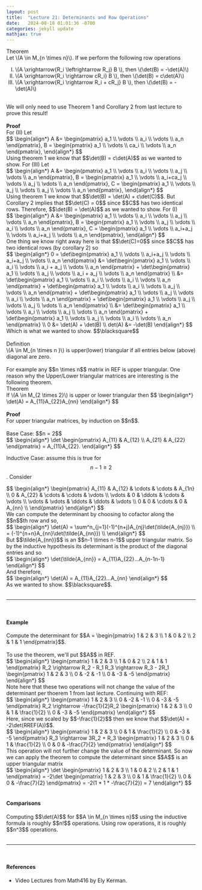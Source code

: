 ```yaml
---
layout: post
title:  "Lecture 21: Determinants and Row Operations"
date:   2024-08-18 01:01:36 -0700
categories: jekyll update
mathjax: true
---
```

<div class="purdiv">
Theorem
</div>
<div class="purbdiv">
Let \(A \in M_{n \times n}\). If we perform the following row operations
<ol style="list-style-type:upper-roman;">
	<li>\(A \xrightarrow{R_i \leftrightarrow R_j} B \), then \(\det(B) = -\det(A)\)</li>
	<li>\(A \xrightarrow{R_i \rightarrow cR_i} B \), then \(\det(B) = c\det(A)\)</li>
	<li>\(A \xrightarrow{R_i \rightarrow R_i + cR_j} B \), then \(\det(B) = -\det(A)\)</li>	
</ol>
</div>
<br>
We will only need to use Theorem 1 and Corollary 2 from last lecture to prove this result!
<br>
<br>
<!------------------------------------------------------------------------------------>
<b>Proof</b>
<br>
For (II) Let
<div>
	$$
	\begin{align*}
	A &= \begin{pmatrix} a_1 \\ \vdots \\ a_i \\ \vdots \\ a_n \end{pmatrix}, 
	B = \begin{pmatrix} a_1 \\ \vdots \\ ca_i \\ \vdots \\ a_n \end{pmatrix}, 
	\end{align*}
	$$
</div>
Using theorem 1 we know that $$\det(B) = c\det(A)$$ as we wanted to show. For (III) Let
<div>
	$$
	\begin{align*}
	A &= \begin{pmatrix} a_1 \\ \vdots \\ a_i  \\ \vdots \\ a_j \\ \vdots \\ a_n \end{pmatrix}, 
	B = \begin{pmatrix} a_1 \\ \vdots \\ a_i+ca_j \\ \vdots \\ a_j \\ \vdots \\ a_n \end{pmatrix}, 
	C = \begin{pmatrix} a_1 \\ \vdots \\ a_j \\ \vdots \\ a_j \\ \vdots \\ a_n \end{pmatrix}, 
	\end{align*}
	$$
</div>
Using theorem 1 we know that $$\det(B) = \det(A) + c\det(C)$$. But Corollary 2 implies that $$\det(C) = 0$$ since $$C$$ has two identical rows. Therefore, $$\det(B) = \det(A)$$ as we wanted to show. For (I)
<div>
	$$
	\begin{align*}
	A &= \begin{pmatrix} a_1 \\ \vdots \\ a_i \\ \vdots \\ a_j \\ \vdots \\ a_n \end{pmatrix}, 
	B = \begin{pmatrix} a_1 \\ \vdots \\ a_j \\ \vdots \\ a_i \\ \vdots \\ a_n \end{pmatrix}, 
	C = \begin{pmatrix} a_1 \\ \vdots \\ a_i+a_j \\ \vdots \\ a_i+a_j \\ \vdots \\ a_n \end{pmatrix}, 
	\end{align*}
	$$
</div>
One thing we know right away here is that $$\det(C)=0$$ since $$C$$ has two identical rows (by corollary 2) so
<div>
	$$
	\begin{align*}
	0 = \det\begin{pmatrix} a_1 \\ \vdots \\ a_i+a_j \\ \vdots \\ a_i+a_j \\ \vdots \\ a_n \end{pmatrix} &= \det\begin{pmatrix} a_1 \\ \vdots \\ a_i \\ \vdots \\ a_i + a_j \\ \vdots \\ a_n \end{pmatrix} + \det\begin{pmatrix} a_1 \\ \vdots \\ a_j \\ \vdots \\ a_i + a_j \\ \vdots \\ a_n \end{pmatrix} \\
	&= \det\begin{pmatrix} a_1 \\ \vdots \\ a_i \\ \vdots \\ a_i \\ \vdots \\ a_n \end{pmatrix} + 
	\det\begin{pmatrix} a_1 \\ \vdots \\ a_i \\ \vdots \\ a_j \\ \vdots \\ a_n \end{pmatrix} +
	\det\begin{pmatrix} a_1 \\ \vdots \\ a_j \\ \vdots \\ a_i \\ \vdots \\ a_n \end{pmatrix} +
	\det\begin{pmatrix} a_1 \\ \vdots \\ a_j \\ \vdots \\ a_j \\ \vdots \\ a_n \end{pmatrix} \\
	&= \det\begin{pmatrix} a_1 \\ \vdots \\ a_i \\ \vdots \\ a_j \\ \vdots \\ a_n \end{pmatrix} +
	\det\begin{pmatrix} a_1 \\ \vdots \\ a_j \\ \vdots \\ a_i \\ \vdots \\ a_n \end{pmatrix} \\
0	&= \det(A) + \det(B) \\
det(A) &= -\det(B)
	\end{align*}
	$$
</div>
Which is what we wanted to show. $$\blacksquare$$
<!------------------------------------------------------------------------------------>
<br>
<br>
<div class="bdiv">
Definition
</div>
<div class="bbdiv">
\(A \in M_{n \times n }\) is upper(lower) triangular if all entries below (above) diagonal are zero.
</div>
<br>
For example any $$n \times n$$ matrix in REF is upper triangular. One reason why the Upper/Lower triangular matrices are interesting is the following theorem.
<br>
<!------------------------------------------------------------------------------------>
<div class="purdiv">
Theorem
</div>
<div class="purbdiv">
If \(A \in M_{2 \times 2}\) is upper or lower triangular then
$$
\begin{align*}
\det(A) = A_{11}A_{22}A_{nn}
\end{align*}
$$
</div>
<!------------------------------------------------------------------------------------>
<br>
<b>Proof</b>
<br>
For upper triangular matrices, by induction on $$n$$.
<br>
<br>
Base Case: $$n = 2$$
<div>
$$
\begin{align*}
\det
\begin{pmatrix} A_{11} & A_{12} \\ A_{21} & A_{22} \end{pmatrix}
= A_{11}A_{22}.
\end{align*}
$$
</div>



Inductive Case: assume this is true for $$n-1 \geq 2$$. Consider
<div>
$$
\begin{align*}
\begin{pmatrix} 
A_{11} & A_{12} & \cdots & \cdots & A_{1n} \\ 
0 & A_{22} & \cdots & \cdots & \vdots \\
\vdots & 0 & \ddots & \cdots & \vdots \\
\vdots & \vdots & \ddots & \ddots & \vdots \\
0 & 0 & \cdots & 0 & A_{nn} \\
\end{pmatrix}
\end{align*}
$$
</div>
We can compute the determinant by choosing to cofactor along the $$n$$th row and so,
<div>
$$
\begin{align*}
\det(A) = \sum^n_{j=1}(-1)^{n+j}A_{nj}\det(\tilde{A_{nj}}) \\
= (-1)^{n+n}A_{nn}\det(\tilde{A_{nn}}) \\
\end{align*}
$$
</div>
But $$\tilde{A_{nn}}$$ is an $$n-1 \times n-1$$ upper triangular matrix. So by the inductive hypothesis its determinant is the product of the diagonal entries and so
<div>
$$
\begin{align*}
\det(\tilde{A_{nn}} = A_{11}A_{22}...A_{n-1n-1}
\end{align*}
$$
</div>
And therefore,
<div>
$$
\begin{align*}
\det(A) = A_{11}A_{22}...A_{nn}
\end{align*}
$$
</div>
As we wanted to show. $$\blacksquare$$. 
<br>
<br>
<hr>
<br>
<!------------------------------------------------------------------------------------>
<h4><b>Example</b></h4>
Compute the determinant for 
$$A = \begin{pmatrix}
	1 & 2 & 3 \\
	1 & 0 & 2 \\
	2 & 1 & 1
	\end{pmatrix}$$.
<br>
<br>
To use the theorem, we'll put $$A$$ in REF. 
<div>
	$$
	\begin{align*}
	\begin{pmatrix}
	1 & 2 & 3 \\
	1 & 0 & 2 \\
	2 & 1 & 1
	\end{pmatrix}
	R_2 \rightarrow R_2 - R_1
	R_3 \rightarrow R_3 - 2R_1
	\begin{pmatrix}
	1 & 2 & 3 \\
	0 & -2 & -1 \\
	0 & -3 & -5
	\end{pmatrix} 
	\end{align*}
	$$
</div>
Note here that these two operations will not change the value of the determinant per thoerem 1 from last lecture. Continuing with REF:
<div>
	$$
	\begin{align*}
	\begin{pmatrix}
	1 & 2 & 3 \\
	0 & -2 & -1 \\
	0 & -3 & -5
	\end{pmatrix}
	R_2 \rightarrow -\frac{1}{2}R_2
	\begin{pmatrix}
	1 & 2 & 3 \\
	0 & 1 & \frac{1}{2} \\
	0 & -3 & -5
	\end{pmatrix}
	\end{align*}
	$$
</div>
Here, since we scaled by $$-\frac{1}{2}$$ then we know that $$\det(A) = -2\det(RREF(A))$$. 
<div>
	$$
	\begin{align*}
	\begin{pmatrix}
	1 & 2 & 3 \\
	0 & 1 & \frac{1}{2} \\
	0 & -3 & -5
	\end{pmatrix}
	R_3 \rightarrow 3R_2 + R_3
	\begin{pmatrix}
	1 & 2 & 3 \\
	0 & 1 & \frac{1}{2} \\
	0 & 0 & -\frac{7}{2} 
	\end{pmatrix}
	\end{align*}
	$$
</div>
This operation will not further change the value of the determinant. So now we can apply the theorem to compute the determinant since $$A$$ is an upper triangular matrix
<div>
	$$
	\begin{align*}
	\det
	\begin{pmatrix}
	1 & 2 & 3 \\
	1 & 0 & 2 \\
	2 & 1 & 1
	\end{pmatrix}
	= -2\det
	\begin{pmatrix}
	1 & 2 & 3 \\
	0 & 1 & \frac{1}{2} \\
	0 & 0 & -\frac{7}{2} 
	\end{pmatrix}
	= -2(1 * 1 * -\frac{7}{2}) = 7
	\end{align*}
	$$
</div>
<br>
<!-------------------------------------------------------------------------->
<h4><b>Comparisons</b></h4>
Computing $$\det(A)$$ for $$A \in M_{n \times n}$$ using the inductive formula is roughly $$n!$$ operations. Using row operations, it is roughly $$n^3$$ operations.
<br>
<br>
<hr>
<br>
<!------------------------------------------------------------------------------------>
<h4><b>References</b></h4>
<ul>
<li>Video Lectures from Math416 by Ely Kerman.</li>
</ul>






















